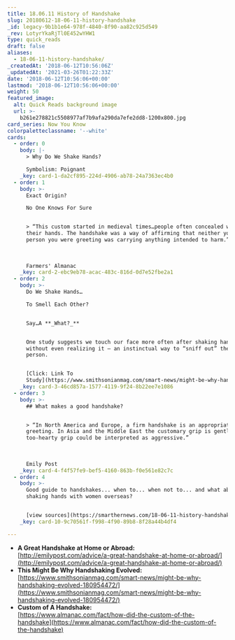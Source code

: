 ```yaml
---
title: 18.06.11 History of Handshake
slug: 20180612-18-06-11-history-handshake
_id: legacy-9b1b1e64-978f-4840-8f90-aa82c925d549
_rev: LotyrYkaRjTl0E452wYHW1
type: quick_reads
draft: false
aliases:
  - 18-06-11-history-handshake/
_createdAt: '2018-06-12T10:56:06Z'
_updatedAt: '2021-03-26T01:22:33Z'
date: '2018-06-12T10:56:06+00:00'
lastmod: '2018-06-12T10:56:06+00:00'
weight: 50
featured_image:
  alt: Quick Reads background image
  url: >-
    b261e278821c5508977af7b9afa290da7efe2dd8-1200x800.jpg
card_series: Now You Know
colorpaletteclassname: '--white'
cards:
  - order: 0
    body: |-
      > Why Do We Shake Hands?

      Symbolism: Poignant
    _key: card-1-da2cf895-224d-4906-ab78-24a7363ec4b0
  - order: 1
    body: >-
      Exact Origin?  

      No One Knows For Sure


      > “This custom started in medieval times…people often concealed weapons in
      their hands. The handshake was a way of affirming that neither you nor the
      person you were greeting was carrying anything intended to harm.”  
        
        
        
      Farmers' Almanac
    _key: card-2-ebc9eb78-acac-483c-816d-0d7e52fbe2a1
  - order: 2
    body: >-
      Do We Shake Hands…  

      To Smell Each Other?


      Say…A **_What?_**


      One study suggests we touch our face more often after shaking hands,
      without even realizing it – an instinctual way to “sniff out” the other
      person.


      [Click: Link To
      Study](https://www.smithsonianmag.com/smart-news/might-be-why-handshaking-evolved-180954472/)
    _key: card-3-46cd857a-1577-4119-9f24-8b22ee7e1086
  - order: 3
    body: >-
      ## What makes a good handshake?


      > “In North America and Europe, a firm handshake is an appropriate form of
      greeting. In Asia and the Middle East the customary grip is gentler; a
      too-hearty grip could be interpreted as aggressive.”  
        
        
        
      Emily Post
    _key: card-4-f4f57fe9-bef5-4160-863b-f0e561e82c7c
  - order: 4
    body: >-
      Good guide to handshakes... when to... when not to... and what about
      shaking hands with women overseas?


      [view sources](https://smarthernews.com/18-06-11-history-handshake/)
    _key: card-10-9c70561f-f998-4f90-89b8-8f28a44b4df4

---
```

* **A Great Handshake at Home or Abroad:**  
[http://emilypost.com/advice/a-great-handshake-at-home-or-abroad/](http://emilypost.com/advice/a-great-handshake-at-home-or-abroad/)
* **This Might Be Why Handshaking Evolved:**  
[https://www.smithsonianmag.com/smart-news/might-be-why-handshaking-evolved-180954472/](https://www.smithsonianmag.com/smart-news/might-be-why-handshaking-evolved-180954472/)
* **Custom of A Handshake:**  
[https://www.almanac.com/fact/how-did-the-custom-of-the-handshake](https://www.almanac.com/fact/how-did-the-custom-of-the-handshake)